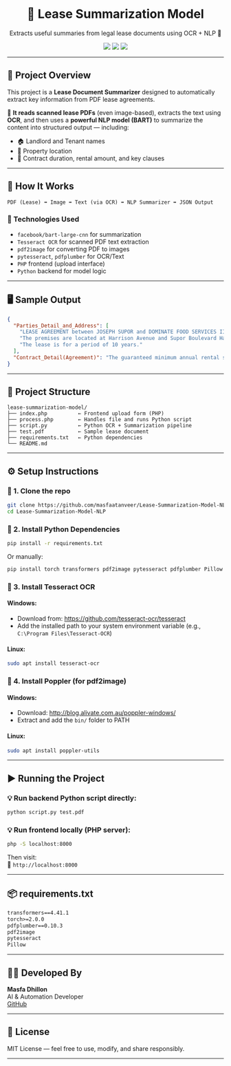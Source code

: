 <h1 align="center">📄 Lease Summarization Model</h1>

<p align="center">
  Extracts useful summaries from legal lease documents using OCR + NLP 🤖
</p>

<div align="center">
  <img src="https://img.shields.io/badge/Python-3.8+-blue?style=flat-square" />
  <img src="https://img.shields.io/badge/Transformers-BART-orange?style=flat-square" />
  <img src="https://img.shields.io/badge/OCR-Tesseract-green?style=flat-square" />
</div>

---

## 🚀 Project Overview

This project is a **Lease Document Summarizer** designed to automatically extract key information from PDF lease agreements.

📌 **It reads scanned lease PDFs** (even image-based), extracts the text using **OCR**, and then uses a **powerful NLP model (BART)** to summarize the content into structured output — including:

- 🏠 Landlord and Tenant names
- 📍 Property location
- 📃 Contract duration, rental amount, and key clauses

---

## 🧠 How It Works

```
PDF (Lease) ➡️ Image ➡️ Text (via OCR) ➡️ NLP Summarizer ➡️ JSON Output
```

### 🔧 Technologies Used

- `facebook/bart-large-cnn` for summarization
- `Tesseract OCR` for scanned PDF text extraction
- `pdf2image` for converting PDF to images
- `pytesseract`, `pdfplumber` for OCR/Text
- `PHP` frontend (upload interface)
- `Python` backend for model logic

---

## 🖥 Sample Output

```json
{
  "Parties_Detail_and_Address": [
    "LEASE AGREEMENT between JOSEPH SUPOR and DOMINATE FOOD SERVICES II L.L.C.",
    "The premises are located at Harrison Avenue and Supor Boulevard Harrison New Jersey.",
    "The lease is for a period of 10 years."
  ],
  "Contract_Detail(Agreement)": "The guaranteed minimum annual rental shall be payable on the first day of each month... minimum rental will be $80,000.00 per year during years 1-20."
}
```

---

## 📁 Project Structure

```
lease-summarization-model/
├── index.php          ← Frontend upload form (PHP)
├── process.php        ← Handles file and runs Python script
├── script.py          ← Python OCR + Summarization pipeline
├── test.pdf           ← Sample lease document
├── requirements.txt   ← Python dependencies
└── README.md
```

---

## ⚙️ Setup Instructions

### 🔹 1. Clone the repo

```bash
git clone https://github.com/masfaatanveer/Lease-Summarization-Model-NLP.git
cd Lease-Summarization-Model-NLP
```

### 🔹 2. Install Python Dependencies

```bash
pip install -r requirements.txt
```

Or manually:

```bash
pip install torch transformers pdf2image pytesseract pdfplumber Pillow
```

### 🔹 3. Install Tesseract OCR

#### Windows:

- Download from: https://github.com/tesseract-ocr/tesseract
- Add the installed path to your system environment variable (e.g., `C:\Program Files\Tesseract-OCR`)

#### Linux:

```bash
sudo apt install tesseract-ocr
```

### 🔹 4. Install Poppler (for pdf2image)

#### Windows:

- Download: http://blog.alivate.com.au/poppler-windows/
- Extract and add the `bin/` folder to PATH

#### Linux:

```bash
sudo apt install poppler-utils
```

---

## ▶️ Running the Project

### 💡 Run backend Python script directly:

```bash
python script.py test.pdf
```

### 💡 Run frontend locally (PHP server):

```bash
php -S localhost:8000
```

Then visit:  
📍 `http://localhost:8000`

---

## 📦 requirements.txt

```txt
transformers==4.41.1
torch>=2.0.0
pdfplumber==0.10.3
pdf2image
pytesseract
Pillow
```

---

## 👨‍💻 Developed By

**Masfa Dhillon**  
AI & Automation Developer  
[GitHub](https://github.com/masfaatanveer)

---

## 📄 License

MIT License — feel free to use, modify, and share responsibly.

---
